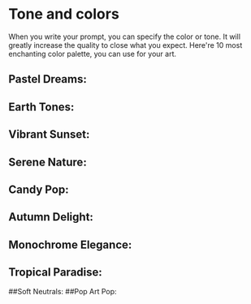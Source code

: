 # Tone and colors
When you write your prompt, you can specify the color or tone. It will greatly increase the quality to close what you expect. Here're 10 most enchanting color palette, you can use for your art.

## Pastel Dreams:
## Earth Tones:
## Vibrant Sunset:
## Serene Nature:
## Candy Pop:
## Autumn Delight:
## Monochrome Elegance:
## Tropical Paradise:
##Soft Neutrals:
##Pop Art Pop:
